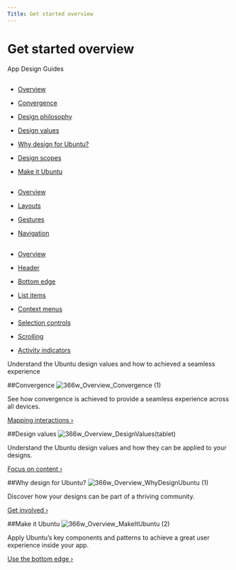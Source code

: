 ```yaml
---
Title: Get started overview
---
```


# Get started overview

App Design Guides


##


-  [Overview](/apps/design/get-started/)

-  [Convergence](/apps/design/get-started/convergence)

-  [Design philosophy](/apps/design/get-started/design-philosophy)

-  [Design values](/apps/design/get-started/design-values)

-  [Why design for Ubuntu?](/apps/design/get-started/why-design-for-ubuntu)

-  [Design scopes](/apps/design/get-started/design-scopes)

-  [Make it Ubuntu](/apps/design/get-started/make-it-ubuntu)


##


-  [Overview](/apps/design/patterns/)

-  [Layouts](/apps/design/patterns/layouts)

-  [Gestures](/apps/design/patterns/gestures)

-  [Navigation](/apps/design/patterns/navigation)


##


-  [Overview](/apps/design/building-blocks/)

-  [Header](/apps/design/building-blocks/header)

-  [Bottom edge](/apps/design/building-blocks/bottom-edge)

-  [List items](/apps/design/building-blocks/list-items)

-  [Context menus](/apps/design/building-blocks/context-menus)

-  [Selection controls](/apps/design/building-blocks/selection-controls)

-  [Scrolling](/apps/design/building-blocks/scrolling)

-  [Activity indicators](/apps/design/building-blocks/activity-indicators)


Understand the Ubuntu design values and how to achieved a seamless experience


##Convergence
![366w_Overview_Convergence (1)](https://assets.ubuntu.com/v1/c0d4a6e3-366w_Overview_Convergence-1.png)


See how convergence is achieved to provide a seamless experience across all devices.


[Mapping interactions ›](/apps/design/get-started/convergence)


##Design values
![366w_Overview_DesignValues(tablet)](https://assets.ubuntu.com/v1/26e0b30d-366w_Overview_DesignValuestablet.png)


Understand the Ubuntu design values and how they can be applied to your designs.


[Focus on content ›](/apps/design/get-started/design-values)


##Why design for Ubuntu?
![366w_Overview_WhyDesignUbuntu (1)](https://assets.ubuntu.com/v1/cd978d76-366w_Overview_WhyDesignUbuntu-1.png)


Discover how your designs can be part of a thriving community.


[Get involved ›](/apps/design/get-started/why-design-for-ubuntu)


##Make it Ubuntu
![366w_Overview_MakeItUbuntu (2)](https://assets.ubuntu.com/v1/b27d45cd-366w_Overview_MakeItUbuntu-2.png)


Apply Ubuntu’s key components and patterns to achieve a great user experience inside your app.


[Use the bottom edge ›](/apps/design/get-started/make-it-ubuntu)


